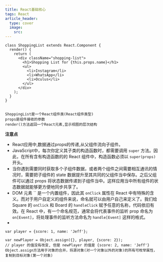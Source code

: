 ```yaml
---
title: React基础核心
tags: React
article_header:
  type: cover
  image:
    src: 
---
```


```
class ShoppingList extends React.Component {
  render() {
    return (
      <div className="shopping-list">
        <h1>Shopping List for {this.props.name}</h1>
        <ul>
          <li>Instagram</li>
          <li>WhatsApp</li>
          <li>Oculus</li>
        </ul>
      </div>
    );
  }
}


ShoppingList是一个React组件类(React组件类型)
props是组件接收的参数
render()方法返回一个React元素,显示视图的层次结构

```

**注意点**

- React应用中,数据通过props的传递,从父组件流向子组件。
- JavaScript中，每次你定义其子类的构造函数时，都需要调用 `super` 方法。因此，在所有含有构造函数的的 React 组件中，构造函数必须以 `super(props)` 开头。
- 当你遇到需要同时获取多个子组件数据，或者两个组件之间需要相互通讯的情况时，需要把子组件的 state 数据提升至其共同的父组件当中保存。之后父组件可以通过 props 将状态数据传递到子组件当中。这样应用当中所有组件的状态数据就能够更方便地同步共享了。
- DOM 元素 `` 是一个内置组件，因此其 `onClick` 属性在 React 中有特殊的含义。而对于用户自定义的组件来说，命名就可以由用户自己来定义了。我们给 Square 的 `onClick` 和 Board 的 `handleClick` 赋予任意的名称，代码依旧有效。在 React 中，有一个命名规范，通常会将代表事件的监听 prop 命名为 `on[Event]`，将处理事件的监听方法命名为 `handle[Event]` 这样的格式。
- 



```
var player = {score: 1, name: 'Jeff'};

var newPlayer = Object.assign({}, player, {score: 2});
// player 的值没有改变, 但是 newPlayer 的值是 {score: 2, name: 'Jeff'}
Object.assign方法用于对象的合并，将源对象(对一个对象以外的对象)的所有可枚举属性，复制到目标对象(第一个对象)
```

